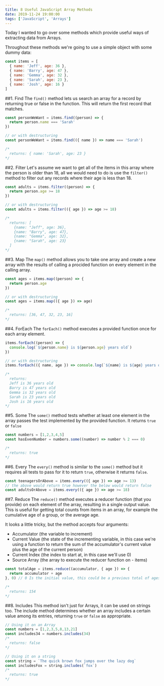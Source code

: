 ```yaml
---
title: 8 Useful JavaScript Array Methods
date: 2019-11-24 19:00:00
tags: ['JavaScript', 'Arrays']
---
```


Today I wanted to go over some methods which provide useful ways of extracting data from Arrays.

Throughout these methods we're going to use a simple object with some dummy data:

```JavaScript
const items = [
  { name: 'Jeff', age: 36 },
  { name: 'Barry', age: 47 },
  { name: 'Gemma', age: 32 },
  { name: 'Sarah', age: 23 },
  { name: 'Josh', age: 16 }
]
```

#\#1. Find The `find()` method lets us search an array for a record by returning true or false in
the function. This will return the first record that matches.

```JavaScript
const personWeWant = items.find((person) => {
  return person.name === 'Sarah'
})

// or with destructuring
const personWeWant = items.find(({ name }) => name === 'Sarah')

/*
  returns: { name: 'Sarah', age: 23 }
*/
```

#\#2. Filter Let's assume we want to get all of the items in this array where the person is older
than 18, all we would need to do is use the `filter()` method to filter out any records where their
age is less than 18.

```JavaScript
const adults = items.filter((person) => {
  return person.age >= 18
})

// or with destructuring
const adults = items.filter(({ age }) => age >= 18)

/*
  returns: [
    {name: "Jeff", age: 36},
    {name: "Barry", age: 47},
    {name: "Gemma", age: 32},
    {name: "Sarah", age: 23}
  ]
*/
```

#\#3. Map The `map()` method allows you to take one array and create a new array with the results of
calling a procided function on every element in the calling array.

```JavaScript
const ages = items.map((person) => {
  return person.age
})

// or with destructuring
const ages = items.map(({ age }) => age)

/*
  returns: [36, 47, 32, 23, 16]
*/
```

#\#4. ForEach The `forEach()` method executes a provided function once for each array element.

```JavaScript
items.forEach((person) => {
  console.log(`${person.name} is ${person.age} years old`)
})

// or with destructuring
items.forEach(({ name, age }) => console.log(`${name} is ${age} years old`))

/*
  returns:
  Jeff is 36 years old
  Barry is 47 years old
  Gemma is 32 years old
  Sarah is 23 years old
  Josh is 16 years old
*/
```

#\#5. Some The `some()` method tests whether at least one element in the array passes the test
implemented by the provided function. It returns `true` or `false`

```JavaScript
const numbers = [1,2,3,4,5]
const hasEvenNumber = numbers.some((number) => number % 2 === 0)

/*
  returns: true
*/
```

#\#6. Every The `every()` method is similar to the `some()` method but it requires all tests to pass
for it to return `true`, otherwise it returns `false`.

```JavaScript
const teenagersOrAbove = items.every(({ age }) => age >= 13)
// the above would return true however the below would return false
const adultsOrAbove = items.every(({ age }) => age >= 18)
```

#\#7. Reduce The `reduce()` method executes a reducer function (that you provide) on each element of
the array, resulting in a single output value. This is useful for getting total counts from items in
an array, for example the cumulative age of a group, or the average age.

It looks a little tricky, but the method accepts four arguments:

-   Accumulator (the variable to increment)
-   Current Value (the state of the incrementing variable, in this case we're using a function to
    return the sum of the accumulator's current value plus the age of the current person)
-   Current Index (the index to start at, in this case we'll use 0)
-   Source Array (the array to execute the reducer function on - items)

```JavaScript
const totalAge = items.reduce((accumulator, { age }) => {
  return accumulator + age
}, 0) // 0 Is the initial value, this could be a previous total of ages maybe

/*
  returns: 154
*/
```

#\#8. Includes This method isn't just for Arrays, it can be used on strings too. The include method
determines whether an array includes a certain value among its entries, returning `true` or `false`
as appropriate.

```Javascript
// Using it on an Array
const numbers = [1,2,3,5,8,13,21]
const includes34 = numbers.includes(34)
/*
  returns: false
*/

// Using it on a string
const string = `The quick brown fox jumps over the lazy dog`
const includesFox = string.includes(`fox`)
/*
  returns: true
*/
```
